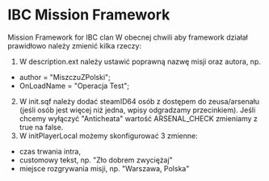 # IBC Mission Framework
 Mission Framework for IBC clan
W obecnej chwili aby framework działał prawidłowo należy zmienić kilka rzeczy:
1. W description.ext należy ustawić poprawną nazwę misji oraz autora, np.
- author = "MiszczuZPolski";
- OnLoadName = "Operacja Test";
2. W init.sqf należy dodać steamID64 osób z dostępem do zeusa/arsenału (jeśli osób jest więcej niż jedna, wpisy odgradzamy przecinkiem). Jeśli chcemy wyłączyć "Anticheata" wartość ARSENAL_CHECK zmieniamy z true na false.
3. W initPlayerLocal możemy skonfigurować 3 zmienne:
- czas trwania intra,
- customowy tekst, np. "Zło dobrem zwyciężaj"
- miejsce rozgrywania misji, np. "Warszawa, Polska"
